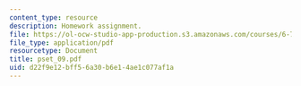 ```yaml
---
content_type: resource
description: Homework assignment.
file: https://ol-ocw-studio-app-production.s3.amazonaws.com/courses/6-781j-submicrometer-and-nanometer-technology-spring-2006/d22f9e12bff56a30b6e14ae1c077af1a_pset_09.pdf
file_type: application/pdf
resourcetype: Document
title: pset_09.pdf
uid: d22f9e12-bff5-6a30-b6e1-4ae1c077af1a
---
```

